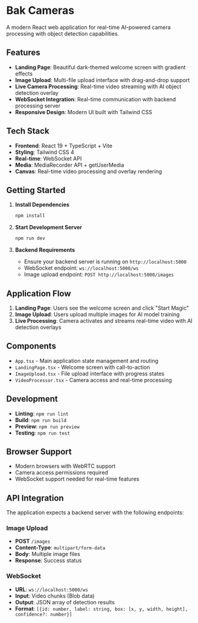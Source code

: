 # Bak Cameras

A modern React web application for real-time AI-powered camera processing with object detection capabilities.

## Features

- **Landing Page**: Beautiful dark-themed welcome screen with gradient effects
- **Image Upload**: Multi-file upload interface with drag-and-drop support
- **Live Camera Processing**: Real-time video streaming with AI object detection overlay
- **WebSocket Integration**: Real-time communication with backend processing server
- **Responsive Design**: Modern UI built with Tailwind CSS

## Tech Stack

- **Frontend**: React 19 + TypeScript + Vite
- **Styling**: Tailwind CSS 4
- **Real-time**: WebSocket API
- **Media**: MediaRecorder API + getUserMedia
- **Canvas**: Real-time video processing and overlay rendering

## Getting Started

1. **Install Dependencies**
   ```bash
   npm install
   ```

2. **Start Development Server**
   ```bash
   npm run dev
   ```

3. **Backend Requirements**
   - Ensure your backend server is running on `http://localhost:5000`
   - WebSocket endpoint: `ws://localhost:5000/ws`
   - Image upload endpoint: `POST http://localhost:5000/images`

## Application Flow

1. **Landing Page**: Users see the welcome screen and click "Start Magic"
2. **Image Upload**: Users upload multiple images for AI model training
3. **Live Processing**: Camera activates and streams real-time video with AI detection overlays

## Components

- `App.tsx` - Main application state management and routing
- `LandingPage.tsx` - Welcome screen with call-to-action
- `ImageUpload.tsx` - File upload interface with progress states
- `VideoProcessor.tsx` - Camera access and real-time processing

## Development

- **Linting**: `npm run lint`
- **Build**: `npm run build`
- **Preview**: `npm run preview`
- **Testing**: `npm run test`

## Browser Support

- Modern browsers with WebRTC support
- Camera access permissions required
- WebSocket support needed for real-time features

## API Integration

The application expects a backend server with the following endpoints:

### Image Upload
- **POST** `/images`
- **Content-Type**: `multipart/form-data`
- **Body**: Multiple image files
- **Response**: Success status

### WebSocket
- **URL**: `ws://localhost:5000/ws`
- **Input**: Video chunks (Blob data)
- **Output**: JSON array of detection results
- **Format**: `[{id: number, label: string, box: [x, y, width, height], confidence?: number}]`